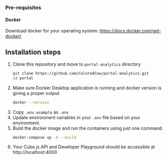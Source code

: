 ### Pre-requisites

#### Docker

Download docker for your operating system: https://docs.docker.com/get-docker/

## Installation steps

1. Clone this repository and move to `portal-analytics` directory
   ```sh
   git clone https://github.com/ColoredCow/portal-analytics.git
   cd portal
   ```
2. Make sure Docker Desktop application is running and docker version is giving a proper output.
   ```sh
   docker --version
   ```
3. Copy `.env.example` as `.env`
4. Update environment variables in your `.env` file based on your environment.
5. Build the docker image and run the containers using just one command:
   ```sh
   docker-compose up -d --build
   ```
6. Your Cube.js API and Developer Playground should be accessible at http://localhost:4000

